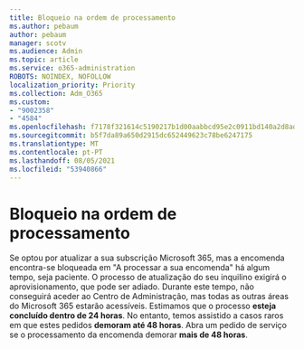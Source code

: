 ```yaml
---
title: Bloqueio na ordem de processamento
ms.author: pebaum
author: pebaum
manager: scotv
ms.audience: Admin
ms.topic: article
ms.service: o365-administration
ROBOTS: NOINDEX, NOFOLLOW
localization_priority: Priority
ms.collection: Adm_O365
ms.custom:
- "9002358"
- "4584"
ms.openlocfilehash: f7178f321614c5190217b1d00aabbcd95e2c0911bd140a2d8ad455665ac5b73b
ms.sourcegitcommit: b5f7da89a650d2915dc652449623c78be6247175
ms.translationtype: MT
ms.contentlocale: pt-PT
ms.lasthandoff: 08/05/2021
ms.locfileid: "53940866"
---
```

# <a name="stuck-on-processing-order"></a>Bloqueio na ordem de processamento

Se optou por atualizar a sua subscrição Microsoft 365, mas a encomenda encontra-se bloqueada em "A processar a sua encomenda" há algum tempo, seja paciente. O processo de atualização do seu inquilino exigirá o aprovisionamento, que pode ser adiado. Durante este tempo, não conseguirá aceder ao Centro de Administração, mas todas as outras áreas do Microsoft 365 estarão acessíveis. Estimamos que o processo **esteja concluído dentro de 24 horas**. No entanto, temos assistido a casos raros em que estes pedidos **demoram até 48 horas**. Abra um pedido de serviço se o processamento da encomenda demorar **mais de 48 horas**.

